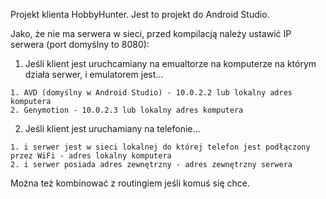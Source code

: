 Projekt klienta HobbyHunter. Jest to projekt do Android Studio.

Jako, że nie ma serwera w sieci, przed kompilacją należy ustawić IP serwera (port domyślny to 8080):

  1. Jeśli klient jest uruchcamiany na emualtorze na komputerze na którym działa serwer, i emulatorem jest...
    
    1. AVD (domyślny w Android Studio) - 10.0.2.2 lub lokalny adres komputera
    2. Genymotion - 10.0.2.3 lub lokalny adres komputera
    
  2. Jeśli klient jest uruchamiany na telefonie...
    
    1. i serwer jest w sieci lokalnej do której telefon jest podłączony przez WiFi - adres lokalny komputera
    2. i serwer posiada adres zewnętrzny - adres zewnętrzny serwera
    
Można też kombinować z routingiem jeśli komuś się chce.
